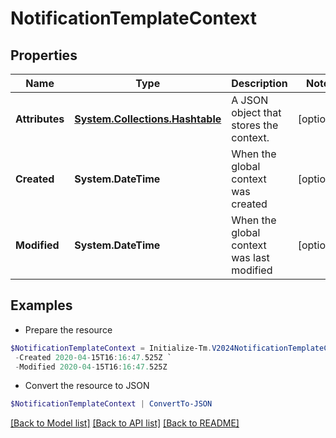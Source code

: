 # NotificationTemplateContext
## Properties

Name | Type | Description | Notes
------------ | ------------- | ------------- | -------------
**Attributes** | [**System.Collections.Hashtable**](AnyType.md) | A JSON object that stores the context. | [optional] 
**Created** | **System.DateTime** | When the global context was created | [optional] 
**Modified** | **System.DateTime** | When the global context was last modified | [optional] 

## Examples

- Prepare the resource
```powershell
$NotificationTemplateContext = Initialize-Tm.V2024NotificationTemplateContext  -Attributes {productUrl&#x3D;https://test-org.identitysoon.com, brandingConfigs&#x3D;{default&#x3D;{narrowLogoURL&#x3D;null, productName&#x3D;SailPoint, standardLogoURL&#x3D;null, navigationColor&#x3D;011E64, actionButtonColor&#x3D;20B2DE, emailFromAddress&#x3D;null, activeLinkColor&#x3D;20B2DE, loginInformationalMessage&#x3D;null}}} `
 -Created 2020-04-15T16:16:47.525Z `
 -Modified 2020-04-15T16:16:47.525Z
```

- Convert the resource to JSON
```powershell
$NotificationTemplateContext | ConvertTo-JSON
```

[[Back to Model list]](../README.md#documentation-for-models) [[Back to API list]](../README.md#documentation-for-api-endpoints) [[Back to README]](../README.md)

